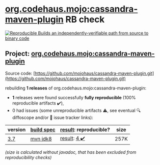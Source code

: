 [org.codehaus.mojo:cassandra-maven-plugin](https://central.sonatype.com/artifact/org.codehaus.mojo/cassandra-maven-plugin/3.7/versions) RB check
=======

[![Reproducible Builds](https://reproducible-builds.org/images/logos/rb.svg) an independently-verifiable path from source to binary code](https://reproducible-builds.org/)

## Project: [org.codehaus.mojo:cassandra-maven-plugin](https://central.sonatype.com/artifact/org.codehaus.mojo/cassandra-maven-plugin/3.7/versions)

Source code: [https://github.com/mojohaus/cassandra-maven-plugin.git](https://github.com/mojohaus/cassandra-maven-plugin.git)

rebuilding **1 releases** of org.codehaus.mojo:cassandra-maven-plugin:
- **1** releases were found successfully **fully reproducible** (100% reproducible artifacts :heavy_check_mark:),
- 0 had issues (some unreproducible artifacts :warning:, see eventual :mag: diffoscope and/or :memo: issue tracker links):

| version | [build spec](/BUILDSPEC.md) | [result](https://reproducible-builds.org/docs/jvm/): reproducible? | size |
| -- | --------- | ------ | -- |
| [3.7](https://central.sonatype.com/artifact/org.codehaus.mojo/cassandra-maven-plugin/3.7/pom) | [mvn jdk8](cassandra-maven-plugin-3.7.buildspec) | [result](cassandra-maven-plugin-3.7.buildinfo): [4 :heavy_check_mark: ](cassandra-maven-plugin-3.7.buildcompare) | 257K |

<i>(size is calculated without javadoc, that has been excluded from reproducibility checks)</i>
